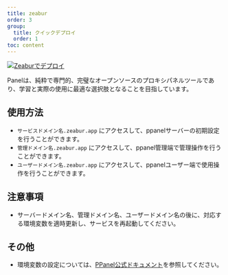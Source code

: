 ```yaml
---
title: zeabur
order: 3
group:
  title: クイックデプロイ
  order: 1
toc: content
---
```


[![Zeaburでデプロイ](https://zeabur.com/button.svg)](https://zeabur.com/templates/IBPWWW)

Panelは、純粋で専門的、完璧なオープンソースのプロキシパネルツールであり、学習と実際の使用に最適な選択肢となることを目指しています。

## 使用方法

- `サービスドメイン名.zeabur.app` にアクセスして、ppanelサーバーの初期設定を行うことができます。
- `管理ドメイン名.zeabur.app` にアクセスして、ppanel管理端で管理操作を行うことができます。
- `ユーザードメイン名.zeabur.app` にアクセスして、ppanelユーザー端で使用操作を行うことができます。

## 注意事項

- サーバードメイン名、管理ドメイン名、ユーザードメイン名の後に、対応する環境変数を適時更新し、サービスを再起動してください。

## その他

- 環境変数の設定については、[PPanel公式ドキュメント](https://ppanel.dev/)を参照してください。

